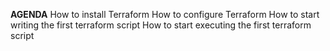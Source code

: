 **AGENDA**
 How to install Terraform
 How to configure Terraform
 How to start writing the first terraform script
 How to start executing the first terraform script
